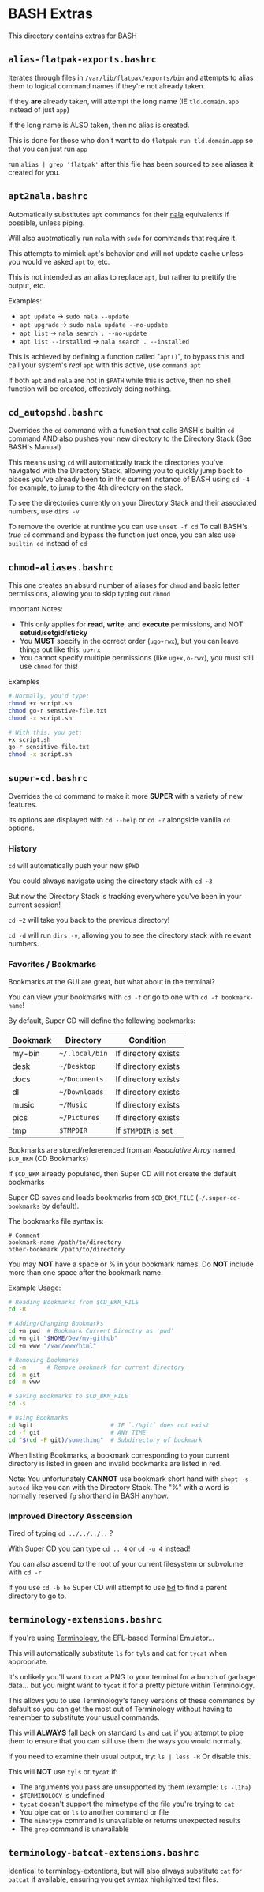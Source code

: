 # BASH Extras
This directory contains extras for BASH

## `alias-flatpak-exports.bashrc`
Iterates through files in `/var/lib/flatpak/exports/bin` and attempts to alias them to logical command names if they're not already taken.

If they **are** already taken, will attempt the long name (IE `tld.domain.app` instead of just `app`)

If the long name is ALSO taken, then no alias is created.

This is done for those who don't want to do `flatpak run tld.domain.app` so that you can just run `app`

run `alias | grep 'flatpak'` after this file has been sourced to see aliases it created for you.

## `apt2nala.bashrc`
Automatically substitutes `apt` commands for their [nala](https://gitlab.com/volian/nala) equivalents if possible, unless piping.

Will also auotmatically run `nala` with `sudo` for commands that require it.

This attempts to mimick `apt`'s behavior and will not update cache unless you would've asked `apt` to, etc.

This is not intended as an alias to replace `apt`, but rather to prettify the output, etc.

Examples:
* `apt update` → `sudo nala --update`
* `apt upgrade` → `sudo nala update --no-update`
* `apt list` → `nala search . --no-update`
* `apt list --installed` → `nala search . --installed`

This is achieved by defining a function called "`apt()`", to bypass this and call your system's *real* `apt` with this active, use `command apt`

If both `apt` and `nala` are not in `$PATH` while this is active, then no shell function will be created, effectively doing nothing.

## `cd_autopshd.bashrc`
Overrides the `cd` command with a function that calls BASH's builtin `cd` command AND also pushes your new directory to the Directory Stack (See BASH's Manual)

This means using `cd` will automatically track the directories you've navigated with the Directory Stack, allowing you to quickly jump back to places
you've already been to in the current instance of BASH using `cd ~4` for example, to jump to the 4th directory on the stack.

To see the directories currently on your Directory Stack and their associated numbers, use `dirs -v`

To remove the overide at runtime you can use `unset -f cd`
To call BASH's *true* `cd` command and bypass the function just once, you can also use `builtin cd` instead of `cd`

## `chmod-aliases.bashrc`
This one creates an absurd number of aliases for `chmod` and basic letter permissions, allowing you to skip typing out `chmod`

Important Notes:
* This only applies for **read**, **write**, and **execute** permissions, and NOT **setuid**/**setgid**/**sticky**
* You **MUST** specify in the correct order (`ugo+rwx`), but you can leave things out like this: `uo+rx`
* You cannot specify multiple permissions (like `ug+x,o-rwx`), you must still use `chmod` for this!

Examples
```bash
# Normally, you'd type:
chmod +x script.sh
chmod go-r senstive-file.txt
chmod -x script.sh

# With this, you get:
+x script.sh
go-r sensitive-file.txt
chmod -x script.sh
```

## `super-cd.bashrc`
Overrides the `cd` command to make it more **SUPER** with a variety of new features.

Its options are displayed with `cd --help` or `cd -?` alongside vanilla `cd` options.


### History
`cd` will automatically push your new `$PWD`

You could always navigate using the directory stack with `cd ~3`

But now the Directory Stack is tracking everywhere you've been in your current session!

`cd ~2` will take you back to the previous directory!

`cd -d` will run `dirs -v`, allowing you to see the directory stack with relevant numbers.

### Favorites / Bookmarks
Bookmarks at the GUI are great, but what about in the terminal?

You can view your bookmarks with `cd -f` or go to one with `cd -f bookmark-name`!

By default, Super CD will define the following bookmarks:

| Bookmark | Directory     | Condition           |
| -------- | ------------- | ------------------- |
| my-bin   |`~/.local/bin` | If directory exists |
| desk     |`~/Desktop`    | If directory exists |
| docs     |`~/Documents`  | If directory exists |
| dl       |`~/Downloads`  | If directory exists |
| music    |`~/Music`      | If directory exists |
| pics     |`~/Pictures`   | If directory exists |
| tmp      |`$TMPDIR`      | If `$TMPDIR` is set |

Bookmarks are stored/refererenced from an *Associative Array* named `$CD_BKM` (CD Bookmarks)

If `$CD_BKM` already populated, then Super CD will not create the default bookmarks

Super CD saves and loads bookmarks from `$CD_BKM_FILE` (`~/.super-cd-bookmarks` by default).

The bookmarks file syntax is:
```
# Comment
bookmark-name /path/to/directory
other-bookmark /path/to/directory
```
You may **NOT** have a space or % in your bookmark names.
Do **NOT** include more than one space after the bookmark name.

Example Usage:
```bash
# Reading Bookmarks from $CD_BKM_FILE
cd -R

# Adding/Changing Bookmarks
cd +m pwd  # Bookmark Current Directry as 'pwd'
cd +m git "$HOME/Dev/my-github"
cd +m www "/var/www/html"

# Removing Bookmarks
cd -m      # Remove bookmark for current directory
cd -m git
cd -m www

# Saving Bookmarks to $CD_BKM_FILE
cd -s

# Using Bookmarks
cd %git                      # IF `./%git` does not exist
cd -f git                    # ANY TIME
cd "$(cd -F git)/something"  # Subdirectory of bookmark

```

When listing Bookmarks, a bookmark corresponding to your current directory is listed in green and invalid bookmarks are listed in red. 

Note: You unfortunately **CANNOT** use bookmark short hand with `shopt -s autocd` like you can with the Directory Stack. The "%" with a word is normally reserved `fg` shorthand in BASH anyhow.

### Improved Directory Asscension
Tired of typing `cd ../../../..` ?

With Super CD you can type `cd .. 4` or `cd -u 4` instead!

You can also ascend to the root of your current filesystem or subvolume with `cd -r`

If you use `cd -b ho` Super CD will attempt to use [bd](https://github.com/vigneshwaranr/bd) to find a parent directory to go to.


## `terminology-extensions.bashrc`
If you're using [Terminology](https://github.com/borisfaure/terminology), the EFL-based Terminal Emulator...

This will automatically substitute `ls` for `tyls` and `cat` for `tycat` when appropriate.

It's unlikely you'll want to `cat` a PNG to your terminal for a bunch of garbage data...
but you might want to `tycat` it for a pretty picture within Terminology.

This allows you to use Terminology's fancy versions of these commands by default so you can
get the most out of Terminology without having to remember to substitute your usual commands.

This will **ALWAYS** fall back on standard `ls` and `cat` if you attempt to pipe them to ensure
that you can still use them the ways you would normally.

If you need to examine their usual output, try: `ls | less -R`
Or disable this.

This will **NOT** use `tyls` or `tycat` if:
* The arguments you pass are unsupported by them (example: `ls -l1ha`)
* `$TERMINOLOGY` is undefined
* `tycat` doesn't support the mimetype of the file you're trying to `cat`
* You pipe `cat` or `ls` to another command or file
* The `mimetype` command is unavailable or returns unexpected results
* The `grep` command is unavailable

## `terminology-batcat-extensions.bashrc`

Identical to terminlogy-extentions, but will also always substitute `cat` for `batcat` if available, ensuring you get syntax highlighted text files.
